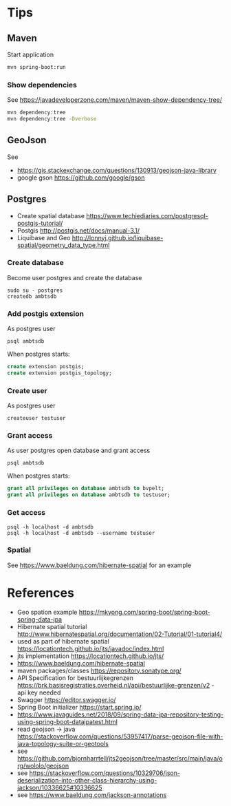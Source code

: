 # Tips

## Maven

Start application
```bash 
mvn spring-boot:run
```

### Show dependencies
See https://javadeveloperzone.com/maven/maven-show-dependency-tree/
```bash
mvn dependency:tree
mvn dependency:tree -Dverbose
```
## GeoJson
See 
- https://gis.stackexchange.com/questions/130913/geojson-java-library
- google gson  https://github.com/google/gson

## Postgres
- Create spatial database https://www.techiediaries.com/postgresql-postgis-tutorial/
- Postgis http://postgis.net/docs/manual-3.1/
- Liquibase and Geo http://lonnyj.github.io/liquibase-spatial/geometry_data_type.html

### Create database
Become user postgres and create the database
```shell
sudo su - postgres
createdb ambtsdb
```
### Add postgis extension
As postgres user
```shell
psql ambtsdb
```
When postgres starts:
```sql
create extension postgis;
create extension postgis_topology;
```
### Create user
As postgres user
```shell
createuser testuser
```
### Grant access
As user postgres open database and grant access
```shell
psql ambtsdb
```
When postgres starts:
```sql
grant all privileges on database ambtsdb to bvpelt;
grant all privileges on database ambtsdb to testuser;
```
### Get access
```shell
psql -h localhost -d ambtsdb 
psql -h localhost -d ambtsdb --username testuser
```

### Spatial
See https://www.baeldung.com/hibernate-spatial for an example

# References
- Geo spation example https://mkyong.com/spring-boot/spring-boot-spring-data-jpa
- Hibernate spatial tutorial http://www.hibernatespatial.org/documentation/02-Tutorial/01-tutorial4/
- used as part of hibernate spatial https://locationtech.github.io/jts/javadoc/index.html
- jts implementation https://locationtech.github.io/jts/
- https://www.baeldung.com/hibernate-spatial
- maven packages/classes https://repository.sonatype.org/
- API Specification for bestuurlijkegrenzen https://brk.basisregistraties.overheid.nl/api/bestuurlijke-grenzen/v2 - api key needed
- Swagger https://editor.swagger.io/
- Spring Boot initializer https://start.spring.io/
- https://www.javaguides.net/2018/09/spring-data-jpa-repository-testing-using-spring-boot-datajpatest.html
- read geojson -> java https://stackoverflow.com/questions/53957417/parse-geojson-file-with-java-topology-suite-or-geotools
- see https://github.com/bjornharrtell/jts2geojson/tree/master/src/main/java/org/wololo/geojson
- see https://stackoverflow.com/questions/10329706/json-deserialization-into-other-class-hierarchy-using-jackson/10336625#10336625
- see https://www.baeldung.com/jackson-annotations
